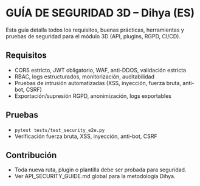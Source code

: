 # GUÍA DE SEGURIDAD 3D – Dihya (ES)

Esta guía detalla todos los requisitos, buenas prácticas, herramientas y pruebas de seguridad para el módulo 3D (API, plugins, RGPD, CI/CD).

## Requisitos
- CORS estricto, JWT obligatorio, WAF, anti-DDOS, validación estricta
- RBAC, logs estructurados, monitorización, auditabilidad
- Pruebas de intrusión automatizadas (XSS, inyección, fuerza bruta, anti-bot, CSRF)
- Exportación/supresión RGPD, anonimización, logs exportables

## Pruebas
- `pytest tests/test_security_e2e.py`
- Verificación fuerza bruta, XSS, inyección, anti-bot, CSRF

## Contribución
- Toda nueva ruta, plugin o plantilla debe ser probada para seguridad.
- Ver API_SECURITY_GUIDE.md global para la metodología Dihya.
